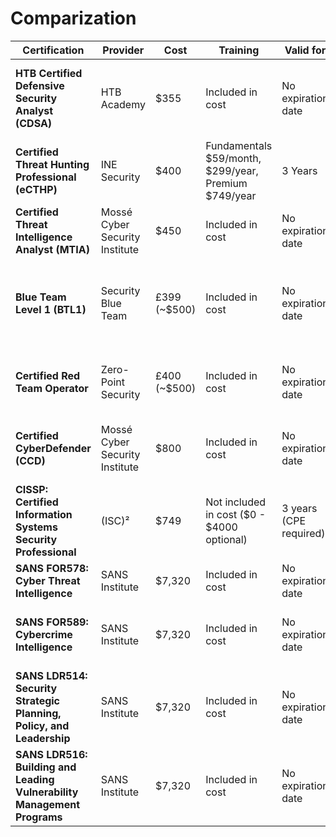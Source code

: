 # Comparization

| **Certification**                                   | **Provider**                  | **Cost**       | **Training**                              | **Valid for**         | **Job Roles**              |
|-----------------------------------------------------|-------------------------------|----------------|-------------------------------------------|-----------------------|----------------------------|
| **HTB Certified Defensive Security Analyst (CDSA)** | HTB Academy                   | $355           | Included in cost                          | No expiration date    | Cybersecurity Analyst, Security Operations Center Analyst |
| **Certified Threat Hunting Professional (eCTHP)**   | INE Security                  | $400           | Fundamentals $59/month, $299/year, Premium $749/year | 3 Years               | Threat Hunter, Security Analyst |
| **Certified Threat Intelligence Analyst (MTIA)**    | Mossé Cyber Security Institute | $450           | Included in cost                          | No expiration date    | Cyber Threat Intelligence Analyst |
| **Blue Team Level 1 (BTL1)**                       | Security Blue Team             | £399 (~$500)   | Included in cost                          | No expiration date    | Threat Intelligence Analyst, Security Operations Center Analyst |
| **Certified Red Team Operator**                    | Zero-Point Security            | £400 (~$500)   | Included in cost                          | No expiration date    | Red Team Operator, Adversary Simulation Specialist |
| **Certified CyberDefender (CCD)**                  | Mossé Cyber Security Institute | $800           | Included in cost                          | No expiration date    | Cybersecurity Analyst, Digital Forensic Analyst |
| **CISSP: Certified Information Systems Security Professional** | (ISC)²                        | $749           | Not included in cost ($0 - $4000 optional) | 3 years (CPE required) | CISO, Security Manager |
| **SANS FOR578: Cyber Threat Intelligence**         | SANS Institute                 | $7,320         | Included in cost                          | No expiration date    | Cyber Threat Intelligence Analyst |
| **SANS FOR589: Cybercrime Intelligence**           | SANS Institute                 | $7,320         | Included in cost                          | No expiration date    | Cybercrime Investigator, Digital Forensic Analyst |
| **SANS LDR514: Security Strategic Planning, Policy, and Leadership** | SANS Institute                 | $7,320         | Included in cost                          | No expiration date    | Security Manager, Security Director |
| **SANS LDR516: Building and Leading Vulnerability Management Programs** | SANS Institute                 | $7,320         | Included in cost                          | No expiration date    | Vulnerability Management Program Leader |
